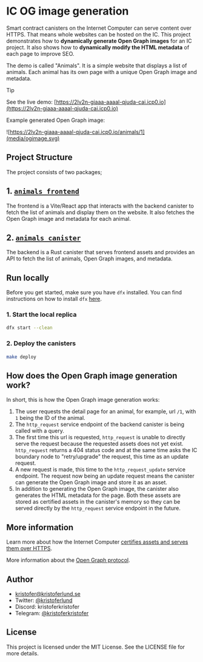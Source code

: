 # IC OG image generation

Smart contract canisters on the Internet Computer can serve content over HTTPS. That means whole websites can be hosted on the IC. This project demonstrates how to **dynamically generate Open Graph images** for an IC project. It also shows how to **dynamically modify the HTML metadata** of each page to improve SEO.

The demo is called "Animals". It is a simple website that displays a list of animals. Each animal has its own page with a unique Open Graph image and metadata.

> [!TIP]
> See the live demo: [https://2lv2n-giaaa-aaaal-qjuda-cai.icp0.io](https://2lv2n-giaaa-aaaal-qjuda-cai.icp0.io)

Example generated Open Graph image:

![https://2lv2n-giaaa-aaaal-qjuda-cai.icp0.io/animals/1](media/ogimage.svg)

## Project Structure

The project consists of two packages;

## 1. [`animals_frontend`](./packages/animals_frontend)

The frontend is a Vite/React app that interacts with the backend canister to fetch the list of animals and display them on the website. It also fetches the Open Graph image and metadata for each animal.

## 2. [`animals_canister`](./packages/animals_canister)

The backend is a Rust canister that serves frontend assets and provides an API to fetch the list of animals, Open Graph images, and metadata.

## Run locally

Before you get started, make sure you have `dfx` installed. You can find instructions on how to install `dfx` [here](https://internetcomputer.org/docs/current/developer-docs/build/install-upgrade-remove).

### 1. Start the local replica

```bash
dfx start --clean
```

### 2. Deploy the canisters

```bash
make deploy
```

## How does the Open Graph image generation work?

In short, this is how the Open Graph image generation works:

1. The user requests the detail page for an animal, for example, url `/1`, with `1` being the ID of the animal.
2. The `http_request` service endpoint of the backend canister is being called with a query.
3. The first time this url is requested, `http_request` is unable to directly serve the request because the requested assets does not yet exist. `http_request` returns a 404 status code and at the same time asks the IC boundary node to "retry/upgrade" the request, this time as an update request.
4. A new request is made, this time to the `http_request_update` service endpoint. The request now being an update request means the canister can generate the Open Graph image and store it as an asset.
5. In addition to generating the Open Graph image, the canister also generates the HTML metadata for the page. Both these assets are stored as certified assets in the canister's memory so they can be served directly by the `http_request` service endpoint in the future.

## More information

Learn more about how the Internet Computer [certifies assets and serves them over HTTPS](https://internetcomputer.org/docs/current/tutorials/developer-journey/level-3/3.3-certified-data/).

More information about the [Open Graph protocol](https://ogp.me/).

## Author

- [kristofer@kristoferlund.se](mailto:kristofer@kristoferlund.se)
- Twitter: [@kristoferlund](https://twitter.com/kristoferlund)
- Discord: kristoferkristofer
- Telegram: [@kristoferkristofer](https://t.me/kristoferkristofer)

## License

This project is licensed under the MIT License. See the LICENSE file for more details.
